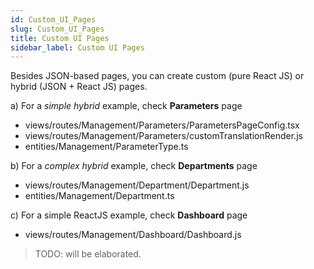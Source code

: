 ```yaml
---
id: Custom_UI_Pages
slug: Custom_UI_Pages
title: Custom UI Pages
sidebar_label: Custom UI Pages
---
```


Besides JSON-based pages, you can create custom (pure React JS) or hybrid (JSON + React JS) pages.

a) For a _simple hybrid_ example, check **Parameters** page
- views/routes/Management/Parameters/ParametersPageConfig.tsx
- views/routes/Management/Parameters/customTranslationRender.js
- entities/Management/ParameterType.ts

b) For a _complex hybrid_ example, check **Departments** page
- views/routes/Management/Department/Department.js
- entities/Management/Department.ts

c) For a simple ReactJS example, check **Dashboard** page
- views/routes/Management/Dashboard/Dashboard.js

> TODO: will be elaborated.
